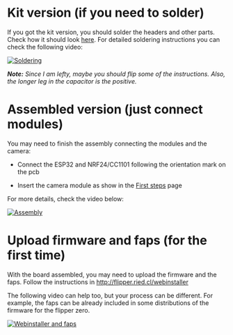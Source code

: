 # Kit version (if you need to solder)

If you got the kit version, you should solder the headers and other parts. Check how it should look [here](Versions). For detailed soldering instructions you can check the following video:

[![Soldering](https://img.youtube.com/vi/TIRnX5cs8pY/0.jpg)](https://www.youtube.com/watch?v=TIRnX5cs8pY)

_**Note:** Since I am lefty, maybe you should flip some of the instructions. Also, the longer leg in the capacitor is the positive._

# Assembled version (just connect modules)

You may need to finish the assembly connecting the modules and the camera:

* Connect the ESP32 and NRF24/CC1101 following the orientation mark on the pcb

* Insert the camera module as show in the [First steps](First-steps#about-the-camera) page

For more details, check the video below:

[![Assembly](https://img.youtube.com/vi/iIhf1jgO9IA/0.jpg)](https://www.youtube.com/watch?v=iIhf1jgO9IA)

# Upload firmware and faps (for the first time)

With the board assembled, you may need to upload the firmware and the faps. Follow the instructions in http://flipper.ried.cl/webinstaller

The following video can help too, but your process can be different. For example, the faps can be already included in some distributions of the firmware for the flipper zero.

[![Webinstaller and faps](https://img.youtube.com/vi/k34t9pmy2Uc/0.jpg)](https://www.youtube.com/watch?v=k34t9pmy2Uc)
